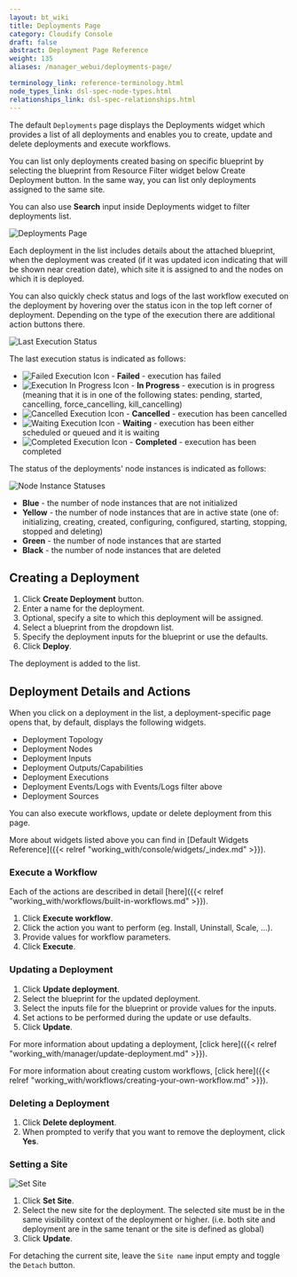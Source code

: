 ```yaml
---
layout: bt_wiki
title: Deployments Page
category: Cloudify Console
draft: false
abstract: Deployment Page Reference
weight: 135
aliases: /manager_webui/deployments-page/

terminology_link: reference-terminology.html
node_types_link: dsl-spec-node-types.html
relationships_link: dsl-spec-relationships.html
---
```


The default `Deployments` page displays the Deployments widget which provides a list of all deployments 
and enables you to create, update and delete deployments and execute workflows.

You can list only deployments created basing on specific blueprint by selecting 
the blueprint from Resource Filter widget below Create Deployment button. 
In the same way, you can list only deployments assigned to the same site.

You can also use **Search** input inside Deployments widget to filter deployments list.

![Deployments Page]( /images/ui/deploymentsPage/deployments-page.png )

Each deployment in the list includes details about the attached blueprint, when the deployment was created (if it was updated icon indicating that will be shown near creation date),
which site it is assigned to and the nodes on which it is deployed.

You can also quickly check status and logs of the last workflow executed on the deployment by hovering over the status icon in the top left corner of deployment. Depending on the type of the execution there are additional action buttons there.

![Last Execution Status]( /images/ui/deploymentsPage/last-execution-status.png ) 

The last execution status is indicated as follows:

* ![Failed Execution Icon]( /images/ui/icons/execution-failed-icon.png ) - **Failed** - execution has failed
* ![Execution In Progress Icon]( /images/ui/icons/execution-in-progress-icon.png ) - **In Progress** - execution is in progress (meaning that it is in one of the following states: pending, started, cancelling, force_cancelling, kill_cancelling)
* ![Cancelled Execution Icon]( /images/ui/icons/execution-cancelled-icon.png ) - **Cancelled** - execution has been cancelled
* ![Waiting Execution Icon]( /images/ui/icons/execution-waiting-icon.png ) - **Waiting** - execution has been either scheduled or queued and it is waiting
* ![Completed Execution Icon]( /images/ui/icons/execution-completed-icon.png ) - **Completed** - execution has been completed


The status of the deployments' node instances is indicated as follows:

![Node Instance Statuses]( /images/ui/deploymentsPage/node_statuses.png )

* **Blue** - the number of node instances that are not initialized
* **Yellow** - the number of node instances that are in active state (one of: initializing, creating, created, configuring, configured, starting, stopping, stopped and deleting)
* **Green** - the number of node instances that are started
* **Black** - the number of node instances that are deleted


## Creating a Deployment

1. Click **Create Deployment** button.
2. Enter a name for the deployment.
3. Optional, specify a site to which this deployment will be assigned.
4. Select a blueprint from the dropdown list.
5. Specify the deployment inputs for the blueprint or use the defaults.
6. Click **Deploy**.

The deployment is added to the list.


## Deployment Details and Actions

When you click on a deployment in the list, a deployment-specific page opens that, by default, displays the following widgets. 

* Deployment Topology
* Deployment Nodes
* Deployment Inputs
* Deployment Outputs/Capabilities
* Deployment Executions
* Deployment Events/Logs with Events/Logs filter above
* Deployment Sources

You can also execute workflows, update or delete deployment from this page.

More about widgets listed above you can find in [Default Widgets Reference]({{< relref "working_with/console/widgets/_index.md" >}}).


### Execute a Workflow

Each of the actions are described in detail [here]({{< relref "working_with/workflows/built-in-workflows.md" >}}).

1. Click **Execute workflow**.
2. Click the action you want to perform (eg. Install, Uninstall, Scale, ...).
3. Provide values for workflow parameters. 
4. Click **Execute**.


### Updating a Deployment

1. Click **Update deployment**.
2. Select the blueprint for the updated deployment.
3. Select the inputs file for the blueprint or provide values for the inputs.
4. Set actions to be performed during the update or use defaults.  
5. Click **Update**.

For more information about updating a deployment, [click here]({{< relref "working_with/manager/update-deployment.md" >}}).

For more information about creating custom workflows, [click here]({{< relref "working_with/workflows/creating-your-own-workflow.md" >}}).


### Deleting a Deployment

1. Click **Delete deployment**.
2. When prompted to verify that you want to remove the deployment, click **Yes**.


### Setting a Site

![Set Site]( /images/ui/deploymentsPage/set-site.png )

1. Click **Set Site**.
2. Select the new site for the deployment. The selected site must be in the same visibility context of the deployment or higher. (i.e. both site and deployment are in the same tenant or the site is defined as global) 
3. Click **Update**.

For detaching the current site, leave the `Site name` input empty and toggle the `Detach` button.
